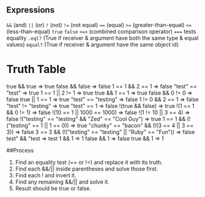 ## Expressions
`&&` (and)
`||` (or)
`!` (not)
`!=` (not equal)
`==` (equal)
`>=` (greater-than-equal)
`<=` (less-than-equal)
`true`
`false`
`<=>` (combined comparison operator)
`===` tests equality
`.eql?` (True if receiver & argument have both the same type & equal values)
`equal?` (True if receiver & argument have the same object id)

# Truth Table
true && true => true
false && false => false
1 == 1 && 2 == 1 => false
"test" == "test" => true
1 == 1 || 2 != 1 => true
true && 1 == 1  => true
false && 0 != 0 => false
true || 1 == 1 => true
"test" == "testing" => false
1 != 0 && 2 == 1 => false
"test" != "testing" => true
"test" == 1 => false
!(true && false) => true
!(1 == 1 && 0 != 1) => false
!(10 == 1 || 1000 == 1000) => false
!(1 != 10 || 3 == 4) => false
!("testing" == "testing" && "Zed" == "Cool Guy") => true
1 == 1 && (!("testing" == 1 || 1 == 0)) => true
"chunky" == "bacon" && (!(3 == 4 || 3 == 3)) => false
3 == 3 && (!("testing" == "testing" || "Ruby" == "Fun")) => false
test" && "test => test
1 && 1 => 1
false && 1 => false
true && 1 => 1

##Process
1. Find an equality test (== or !=) and replace it with its truth.
1. Find each &&/|| inside parentheses and solve those first.
1. Find each ! and invert it.
1. Find any remaining &&/|| and solve it.
1. Result should be true or false.
